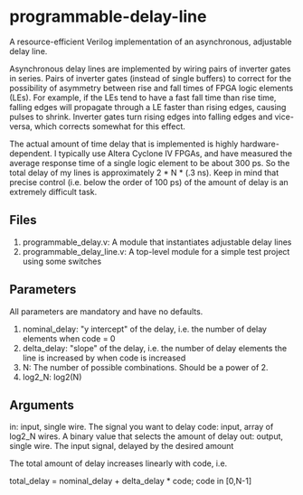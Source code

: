 # programmable-delay-line

A resource-efficient Verilog implementation of an asynchronous, adjustable delay line.

Asynchronous delay lines are implemented by wiring pairs of inverter gates in series.
Pairs of inverter gates (instead of single buffers) to correct for the possibility of asymmetry between rise and fall
times of FPGA logic elements (LEs). For example, if the LEs tend to have a fast fall time than rise time, falling edges
will propagate through a LE faster than rising edges, causing pulses to shrink. Inverter gates turn rising edges into
falling edges and vice-versa, which corrects somewhat for this effect.

The actual amount of time delay that is implemented is highly hardware-dependent. I typically use Altera Cyclone IV FPGAs, 
and have measured the average response time of a single logic element to be about 300 ps. So the total delay of my lines
is approximately 2 * N * (.3 ns). Keep in mind that precise control (i.e. below the order of 100 ps) 
of the amount of delay is an extremely difficult task.

## Files

1. programmable_delay.v: A module that instantiates adjustable delay lines
2. programmable_delay_line.v: A top-level module for a simple test project using some switches

## Parameters

All parameters are mandatory and have no defaults.
1. nominal_delay: "y intercept" of the delay, i.e. the number of delay elements when code = 0
2. delta_delay: "slope" of the delay, i.e. the number of delay elements the line is increased by when code is increased
3. N: The number of possible combinations. Should be a power of 2.
4. log2_N: log2(N)

## Arguments

in: input, single wire. The signal you want to delay
code: input, array of log2_N wires. A binary value that selects the amount of delay
out: output, single wire. The input signal, delayed by the desired amount

The total amount of delay increases linearly with code, i.e.

total_delay = nominal_delay + delta_delay * code; code in [0,N-1]
